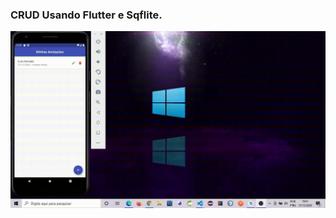 ### CRUD Usando Flutter e Sqflite.

![Minhas Anotações](https://github.com/Valdeir-Nascimento/notas-diarias-app-flutter/blob/main/Notas%20diarias.gif)


